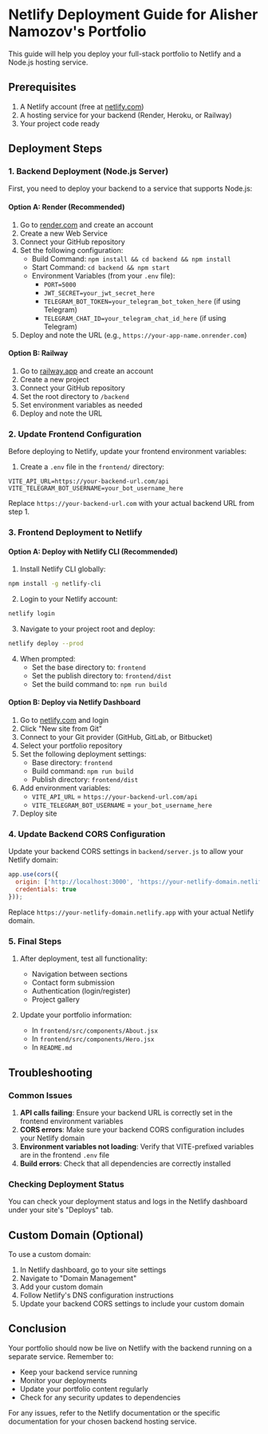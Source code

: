 # Netlify Deployment Guide for Alisher Namozov's Portfolio

This guide will help you deploy your full-stack portfolio to Netlify and a Node.js hosting service.

## Prerequisites

1. A Netlify account (free at [netlify.com](https://netlify.com))
2. A hosting service for your backend (Render, Heroku, or Railway)
3. Your project code ready

## Deployment Steps

### 1. Backend Deployment (Node.js Server)

First, you need to deploy your backend to a service that supports Node.js:

#### Option A: Render (Recommended)
1. Go to [render.com](https://render.com) and create an account
2. Create a new Web Service
3. Connect your GitHub repository
4. Set the following configuration:
   - Build Command: `npm install && cd backend && npm install`
   - Start Command: `cd backend && npm start`
   - Environment Variables (from your `.env` file):
     - `PORT=5000`
     - `JWT_SECRET=your_jwt_secret_here`
     - `TELEGRAM_BOT_TOKEN=your_telegram_bot_token_here` (if using Telegram)
     - `TELEGRAM_CHAT_ID=your_telegram_chat_id_here` (if using Telegram)
5. Deploy and note the URL (e.g., `https://your-app-name.onrender.com`)

#### Option B: Railway
1. Go to [railway.app](https://railway.app) and create an account
2. Create a new project
3. Connect your GitHub repository
4. Set the root directory to `/backend`
5. Set environment variables as needed
6. Deploy and note the URL

### 2. Update Frontend Configuration

Before deploying to Netlify, update your frontend environment variables:

1. Create a `.env` file in the `frontend/` directory:
```
VITE_API_URL=https://your-backend-url.com/api
VITE_TELEGRAM_BOT_USERNAME=your_bot_username_here
```

Replace `https://your-backend-url.com` with your actual backend URL from step 1.

### 3. Frontend Deployment to Netlify

#### Option A: Deploy with Netlify CLI (Recommended)

1. Install Netlify CLI globally:
```bash
npm install -g netlify-cli
```

2. Login to your Netlify account:
```bash
netlify login
```

3. Navigate to your project root and deploy:
```bash
netlify deploy --prod
```

4. When prompted:
   - Set the base directory to: `frontend`
   - Set the publish directory to: `frontend/dist`
   - Set the build command to: `npm run build`

#### Option B: Deploy via Netlify Dashboard

1. Go to [netlify.com](https://netlify.com) and login
2. Click "New site from Git"
3. Connect to your Git provider (GitHub, GitLab, or Bitbucket)
4. Select your portfolio repository
5. Set the following deployment settings:
   - Base directory: `frontend`
   - Build command: `npm run build`
   - Publish directory: `frontend/dist`
6. Add environment variables:
   - `VITE_API_URL` = `https://your-backend-url.com/api`
   - `VITE_TELEGRAM_BOT_USERNAME` = `your_bot_username_here`
7. Deploy site

### 4. Update Backend CORS Configuration

Update your backend CORS settings in `backend/server.js` to allow your Netlify domain:

```javascript
app.use(cors({
  origin: ['http://localhost:3000', 'https://your-netlify-domain.netlify.app'],
  credentials: true
}));
```

Replace `https://your-netlify-domain.netlify.app` with your actual Netlify domain.

### 5. Final Steps

1. After deployment, test all functionality:
   - Navigation between sections
   - Contact form submission
   - Authentication (login/register)
   - Project gallery

2. Update your portfolio information:
   - In `frontend/src/components/About.jsx`
   - In `frontend/src/components/Hero.jsx`
   - In `README.md`

## Troubleshooting

### Common Issues

1. **API calls failing**: Ensure your backend URL is correctly set in the frontend environment variables
2. **CORS errors**: Make sure your backend CORS configuration includes your Netlify domain
3. **Environment variables not loading**: Verify that VITE-prefixed variables are in the frontend `.env` file
4. **Build errors**: Check that all dependencies are correctly installed

### Checking Deployment Status

You can check your deployment status and logs in the Netlify dashboard under your site's "Deploys" tab.

## Custom Domain (Optional)

To use a custom domain:

1. In Netlify dashboard, go to your site settings
2. Navigate to "Domain Management"
3. Add your custom domain
4. Follow Netlify's DNS configuration instructions
5. Update your backend CORS settings to include your custom domain

## Conclusion

Your portfolio should now be live on Netlify with the backend running on a separate service. Remember to:

- Keep your backend service running
- Monitor your deployments
- Update your portfolio content regularly
- Check for any security updates to dependencies

For any issues, refer to the Netlify documentation or the specific documentation for your chosen backend hosting service.